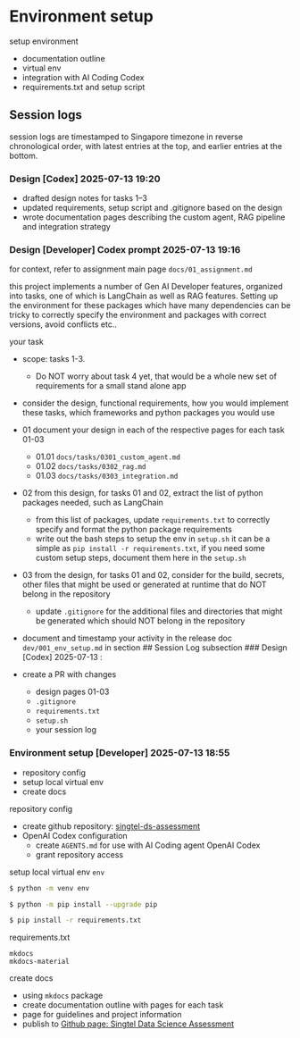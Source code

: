 # Environment setup
setup environment

 - documentation outline
 - virtual env
 - integration with AI Coding Codex
 - requirements.txt and setup script

## Session logs

session logs are timestamped to Singapore timezone in reverse chronological order, with latest entries at the top, and earlier entries at the bottom.

### Design [Codex] 2025-07-13 19:20

- drafted design notes for tasks 1–3
- updated requirements, setup script and .gitignore based on the design
- wrote documentation pages describing the custom agent, RAG pipeline and
  integration strategy

### Design [Developer] Codex prompt 2025-07-13 19:16
for context, refer to assignment main page `docs/01_assignment.md`

this project implements a number of Gen AI Developer features, organized into tasks, one of which is LangChain as well as RAG features.
Setting up the environment for these packages which have many dependencies can be tricky to correctly specify the environment and packages with correct versions, avoid conflicts etc..

your task
- scope: tasks 1-3. 
  - Do NOT worry about task 4 yet, that would be a whole new set of requirements for a small stand alone app

- consider the design, functional requirements, how you would implement these tasks, which frameworks and python packages you would use

- 01 document your design in each of the respective pages for each task 01-03

  - 01.01 `docs/tasks/0301_custom_agent.md`
  - 01.02 `docs/tasks/0302_rag.md`
  - 01.03 `docs/tasks/0303_integration.md`

- 02 from this design, for tasks 01 and 02, extract the list of python packages needed, such as LangChain
  - from this list of packages, update `requirements.txt` to correctly specify and format the python package requirements
  - write out the bash steps to setup the env in `setup.sh` it can be a simple as `pip install -r requirements.txt`, if you need some custom setup steps, document them here in the `setup.sh`

- 03 from the design, for tasks 01 and 02, consider for the build, secrets, other files that might be used or generated at runtime that do NOT belong in the repository
  - update `.gitignore` for the additional files and directories that might be generated which should NOT belong in the repository

- document and timestamp your activity in the release doc `dev/001_env_setup.md` in section ## Session Log subsection ### Design [Codex] 2025-07-13 <HH>:<MM>

- create a PR with changes
  - design pages 01-03
  - `.gitignore`
  - `requirements.txt`
  - `setup.sh`
  - your session log

### Environment setup [Developer] 2025-07-13 18:55

- repository config
- setup local virtual env
- create docs

repository config

- create github repository: [singtel-ds-assessment](https://github.com/taylorhickem/singtel-ds-assessment)
- OpenAI Codex configuration
  - create `AGENTS.md` for use with AI Coding agent OpenAI Codex
  - grant repository access 

setup local virtual env `env`

```bash
$ python -m venv env
```

```bash
$ python -m pip install --upgrade pip
```

```bash
$ pip install -r requirements.txt
```

requirements.txt

```
mkdocs
mkdocs-material
```

create docs

- using `mkdocs` package
- create documentation outline with pages for each task
- page for guidelines and project information
- publish to [Github page: Singtel Data Science Assessment](https://taylorhickem.github.io/singtel-ds-assessment/)